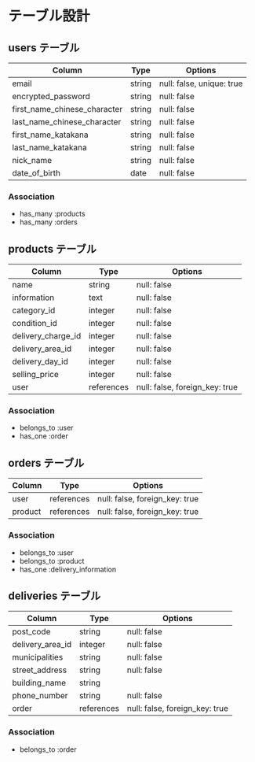 # テーブル設計


## users テーブル

| Column                       | Type   | Options                   | 
| ---------------------------- | ------ | ------------------------- |
| email                        | string | null: false, unique: true |
| encrypted_password           | string | null: false               |
| first_name_chinese_character | string | null: false               |
| last_name_chinese_character  | string | null: false               |
| first_name_katakana          | string | null: false               |
| last_name_katakana           | string | null: false               |
| nick_name                    | string | null: false               |
| date_of_birth                | date   | null: false               |

### Association

- has_many :products
- has_many :orders


## products テーブル

| Column             | Type       | Options                        |
| ------------------ | ---------- | ------------------------------ |
| name               | string     | null: false                    |
| information        | text       | null: false                    |
| category_id        | integer    | null: false                    |
| condition_id       | integer    | null: false                    |
| delivery_charge_id | integer    | null: false                    |
| delivery_area_id   | integer    | null: false                    |
| delivery_day_id    | integer    | null: false                    |
| selling_price      | integer    | null: false                    |
| user               | references | null: false, foreign_key: true |

### Association

- belongs_to :user
- has_one :order


## orders テーブル

| Column  | Type       | Options                        |
| ------- | ---------- | ------------------------------ |
| user    | references | null: false, foreign_key: true |
| product | references | null: false, foreign_key: true |

### Association

- belongs_to :user
- belongs_to :product
- has_one :delivery_information


## deliveries テーブル

| Column           | Type       | Options                        |
| ---------------- | ---------- | ------------------------------ |
| post_code        | string     | null: false                    |
| delivery_area_id | integer    | null: false                    |
| municipalities   | string     | null: false                    |
| street_address   | string     | null: false                    |
| building_name    | string     |
| phone_number     | string     | null: false                    |
| order  | references | null: false, foreign_key: true |


### Association

- belongs_to :order